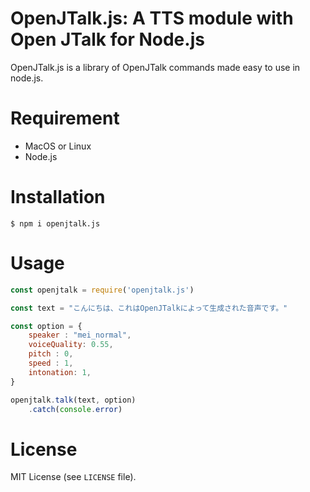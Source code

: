 # OpenJTalk.js: A TTS module with Open JTalk for Node.js
OpenJTalk.js is a library of OpenJTalk commands made easy to use in node.js.

# Requirement
* MacOS or Linux
* Node.js

# Installation
``` shell
$ npm i openjtalk.js
```
# Usage
``` javascript
const openjtalk = require('openjtalk.js')

const text = "こんにちは、これはOpenJTalkによって生成された音声です。"

const option = {
    speaker : "mei_normal",
    voiceQuality: 0.55,
    pitch : 0,
    speed : 1,
    intonation: 1,
}

openjtalk.talk(text, option)
    .catch(console.error)
```

# License
MIT License (see `LICENSE` file).